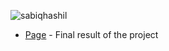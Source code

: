 <p align="left"> <img src="https://visitor-badge.laobi.icu/badge?page_id=sabiqhashil.sabiqhashil.github.io" alt="sabiqhashil" /> </p>

- [Page](https://sabiqhashil-github-io.vercel.app/) - Final result of the project


